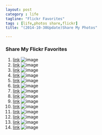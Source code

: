 ```yaml
---
layout: postcategory : life 
tagline: "Flickr Favorites"
tags : [life,photos share,flickr] 
title: "(2014-10-30Update)Share My Photos"

---
```

### Share My Flickr Favorites  

1. [link](https://www.flickr.com/photos/hkvam/15330623771/in/photostream/)
![image](http://c1.staticflickr.com/3/2944/15330623771_e3999ac842_k.jpg)2. [link](https://www.flickr.com/photos/hkvam/15234742202/in/photostream/)
![image](http://c2.staticflickr.com/4/3856/15234742202_4aa2943d52_k.jpg)3. [link](https://www.flickr.com/photos/hkvam/15003996360/in/photostream/)
![image](http://c2.staticflickr.com/4/3867/15003996360_4d2b86c55b_k.jpg)4. [link](https://www.flickr.com/photos/hkvam/14980263949/in/photostream/)
![image](http://c2.staticflickr.com/4/3855/14980263949_725dc6ea69_k.jpg)5. [link](https://www.flickr.com/photos/hkvam/11472818314/in/photostream/)
![image](http://c2.staticflickr.com/6/5525/11472818314_39990cb5df_h.jpg)6. [link](https://www.flickr.com/photos/hkvam/10806628013/in/photostream/)
![image](http://c1.staticflickr.com/3/2873/10806628013_bdb3fa54db_k.jpg)7. [link](https://www.flickr.com/photos/hkvam/10784947164/in/photostream/)
![image](http://c2.staticflickr.com/4/3768/10784947164_bd6649ee77_h.jpg)8. [link](https://www.flickr.com/photos/hkvam/10635581226/in/photostream/)
![image](http://c1.staticflickr.com/3/2828/10635581226_9820c34fa1_k.jpg)9. [link](https://www.flickr.com/photos/hkvam/9452491613/in/photostream/)
![image](http://c2.staticflickr.com/8/7388/9452491613_27231b5930_h.jpg)10. [link](https://www.flickr.com/photos/hkvam/9408194345/in/photostream/)
![image](http://c2.staticflickr.com/6/5520/9408194345_4ea646c7ce_h.jpg)11. [link](https://www.flickr.com/photos/hkvam/9359583252/in/photostream/)
![image](http://c2.staticflickr.com/6/5327/9359583252_6acfcf2d75_h.jpg)12. [link](https://www.flickr.com/photos/hkvam/9349646471/in/photostream/)
![image](http://c1.staticflickr.com/3/2813/9349646471_7e3bc0cd0c_b.jpg)13. [link](https://www.flickr.com/photos/hkvam/9137541641/in/photostream/)
![image](http://c2.staticflickr.com/6/5465/9137541641_635a22f343_h.jpg)14. [link](https://www.flickr.com/photos/hkvam/8738908333/in/photostream/)
![image](http://c2.staticflickr.com/8/7288/8738908333_04a537c5d1_h.jpg)